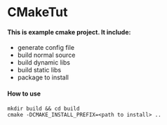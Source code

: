 # CMakeTut


#### This is example cmake project. It include:

- generate config file 
- build normal source 
- build dynamic libs
- build static libs
- package to install 

#### How to use 
```
mkdir build && cd build
cmake -DCMAKE_INSTALL_PREFIX=<path to install> ..
```
